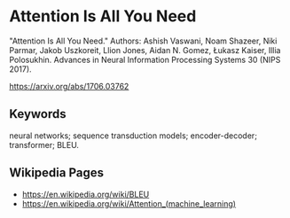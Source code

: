 # Attention Is All You Need
 
"Attention Is All You Need." Authors: Ashish Vaswani, Noam Shazeer, Niki Parmar, Jakob Uszkoreit, Llion Jones, Aidan N. Gomez, Łukasz Kaiser, Illia Polosukhin.  Advances in Neural Information Processing Systems 30 (NIPS 2017).

https://arxiv.org/abs/1706.03762

## Keywords
neural networks; sequence transduction models;  encoder-decoder; transformer; BLEU.


## Wikipedia Pages
* https://en.wikipedia.org/wiki/BLEU
* https://en.wikipedia.org/wiki/Attention_(machine_learning)
